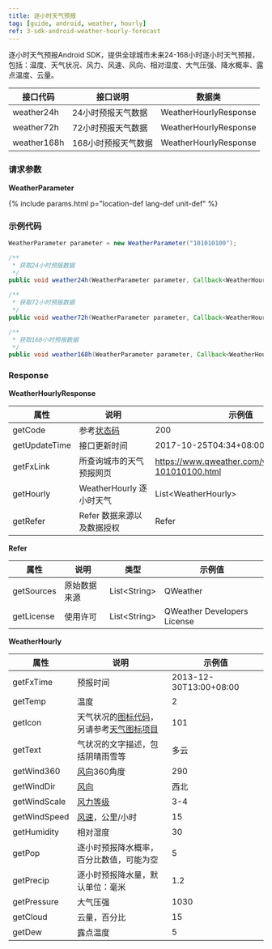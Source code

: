 ```yaml
---
title: 逐小时天气预报
tag: [guide, android, weather, hourly]
ref: 3-sdk-android-weather-hourly-forecast
---
```


逐小时天气预报Android SDK，提供全球城市未来24-168小时逐小时天气预报，包括：温度、天气状况、风力、风速、风向、相对湿度、大气压强、降水概率、露点温度、云量。

| 接口代码| 接口说明                   | 数据类            |
| ------------------- | -------------- | ----------------- |
| weather24h | 24小时预报天气数据    | WeatherHourlyResponse |
| weather72h | 72小时预报天气数据    | WeatherHourlyResponse |
| weather168h | 168小时预报天气数据  | WeatherHourlyResponse |

### 请求参数

**WeatherParameter**

{% include params.html p="location-def lang-def unit-def" %}

### 示例代码

```java
WeatherParameter parameter = new WeatherParameter("101010100");

/**
 * 获取24小时预报数据
 */
public void weather24h(WeatherParameter parameter, Callback<WeatherHourlyResponse> callback);

/**
 * 获取72小时预报数据
 */
public void weather72h(WeatherParameter parameter, Callback<WeatherHourlyResponse> callback);

/**
 * 获取168小时预报数据
 */
public void weather168h(WeatherParameter parameter, Callback<WeatherHourlyResponse> callback);

```

### Response

**WeatherHourlyResponse**

| 属性      | 说明                       | 示例值                 |
| --------- | -------------------------- | ---------------------- |
| getCode   | 参考[状态码](/docs/resource/status-code/)                    | 200 |
| getUpdateTime | 接口更新时间             | 2017-10-25T04:34+08:00     |
| getFxLink     | 所查询城市的天气预报网页 | https://www.qweather.com/weather/beijing-101010100.html |
| getHourly | WeatherHourly 逐小时天气      | List&lt;WeatherHourly&gt; |
| getRefer  | Refer 数据来源以及数据授权 | Refer                  |

**Refer**

| 属性        | 说明        | 类型                | 示例值        |
| ---------- | ----------- | ------------------ | ------------ |
| getSources | 原始数据来源  | List&lt;String&gt; | QWeather     |
| getLicense | 使用许可      | List&lt;String&gt; | QWeather Developers License |

**WeatherHourly**

| 属性         | 说明                                     | 示例值           |
| ------------ | ---------------------------------------- | ---------------- |
| getFxTime    | 预报时间           | 2013-12-30T13:00+08:00 |
| getTemp      | 温度                                     | 2                |
| getIcon      | 天气状况的[图标代码](/docs/resource/icons/)，另请参考[天气图标项目](https://icons.qweather.com/)                             | 101              |
| getText      | 气状况的文字描述，包括阴晴雨雪等                             | 多云             |
| getWind360   | [风向](/docs/resource/wind-info/#wind-direction)360角度                              | 290              |
| getWindDir   | [风向](/docs/resource/wind-info/#wind-direction)                                     | 西北             |
| getWindScale | [风力等级](/docs/resource/wind-info/#wind-scale)                                     | 3-4              |
| getWindSpeed | [风速](/docs/resource/wind-info/#wind-speed)，公里/小时                          | 15               |
| getHumidity  | 相对湿度                                 | 30               |
| getPop       | 逐小时预报降水概率，百分比数值，可能为空 | 5                |
| getPrecip    | 逐小时预报降水量，默认单位：毫米         | 1.2              |
| getPressure  | 大气压强                                 | 1030             |
| getCloud     | 云量，百分比                             | 15               |
| getDew       | 露点温度                                 | 5                |

